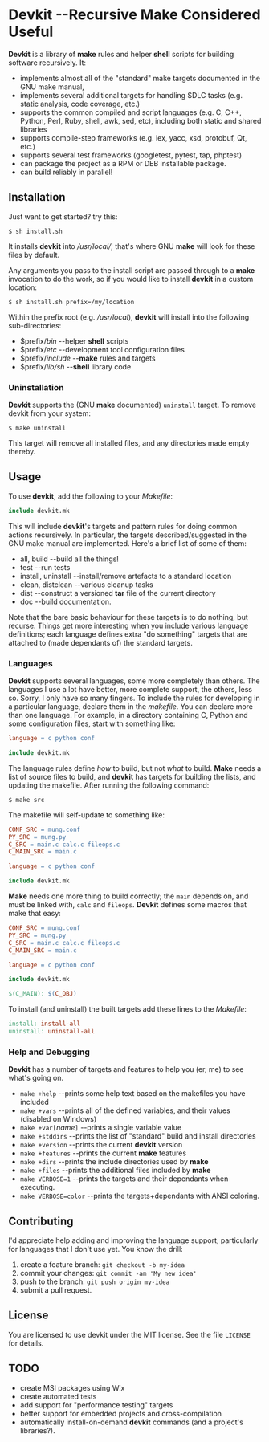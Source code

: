 # Devkit --Recursive Make Considered Useful

**Devkit** is a library of **make** rules and helper **shell** scripts
for building software recursively. It:

 * implements almost all of the "standard" make targets documented
   in the GNU make manual,
 * implements several additional targets for handling
   SDLC tasks (e.g. static analysis, code coverage, etc.)
 * supports the common compiled and script languages (e.g. C, C++,
   Python, Perl, Ruby, shell, awk, sed, etc), including both static
   and shared libraries
 * supports compile-step frameworks (e.g. lex, yacc, xsd, protobuf,
   Qt, etc.)
 * supports several test frameworks (googletest, pytest, tap, phptest)
 * can package the project as a RPM or DEB installable package.
 * can build reliably in parallel!

## Installation
Just want to get started? try this:

```shell
$ sh install.sh
```

It installs **devkit** into _/usr/local/_; that's where GNU **make**
will look for these files by default.

Any arguments you pass to the install script are passed through to a
**make** invocation to do the work, so if you would like to install
**devkit** in a custom location:

```shell
$ sh install.sh prefix=/my/location
```

Within the prefix root (e.g. _/usr/local_), **devkit** will install into
the following sub-directories:

 * $prefix/_bin_ --helper **shell** scripts
 * $prefix/_etc_ --development tool configuration files
 * $prefix/_include_ --**make** rules and targets
 * $prefix/_lib/sh_ --**shell** library code

### Uninstallation

**Devkit** supports the (GNU **make** documented) `uninstall` target.  To
remove devkit from your system:

```shell
$ make uninstall
```

This target will remove all installed files, and any directories made
empty thereby.

## Usage

To use **devkit**, add the following to your _Makefile_:

```makefile
include devkit.mk
```

This will include **devkit**'s targets and pattern rules for doing common
actions recursively.  In particular, the targets described/suggested
in the GNU make manual are implemented.  Here's a brief list of some
of them:

* all, build --build all the things!
* test --run tests
* install, uninstall --install/remove artefacts to a standard location
* clean, distclean --various cleanup tasks
* dist --construct a versioned **tar** file of the current directory
* doc --build documentation.

Note that the bare basic behaviour for these targets is to do nothing,
but recurse.  Things get more interesting when you include various language
definitions; each language defines extra "do something" targets that are
attached to (made dependants of) the standard targets.

### Languages

**Devkit** supports several languages, some more completely than
others.  The languages I use a lot have better, more complete support,
the others, less so.  Sorry, I only have so many fingers.  To include
the rules for developing in a particular language, declare them in the
*makefile*.  You can declare more than one language.  For example, in a
directory containing C, Python and some configuration files, start with
something like:

```makefile
language = c python conf

include devkit.mk
```

The language rules define *how* to build, but not *what* to build.
**Make** needs a list of source files to build, and **devkit** has
targets for building the lists, and updating the makefile. After
running the following command:

```shell
$ make src
```

The makefile will self-update to something like:

```makefile
CONF_SRC = mung.conf
PY_SRC = mung.py
C_SRC = main.c calc.c fileops.c
C_MAIN_SRC = main.c

language = c python conf

include devkit.mk
```

**Make** needs one more thing to build correctly; the `main` depends
on, and must be linked with, `calc` and `fileops`.  **Devkit** defines
some macros that make that easy:

```makefile
CONF_SRC = mung.conf
PY_SRC = mung.py
C_SRC = main.c calc.c fileops.c
C_MAIN_SRC = main.c

language = c python conf

include devkit.mk

$(C_MAIN): $(C_OBJ)
```

To install (and uninstall) the built targets add these lines to the
*Makefile*:

```makefile
install: install-all
uninstall: uninstall-all
```

### Help and Debugging

**Devkit** has a number of targets and features to help you (er, me)
to see what's going on.

 * `make +help` --prints some help text based on the makefiles you have included
 * `make +vars` --prints all of the defined variables, and their values (disabled on Windows)
 * `make +var[`_name_`]` --prints a single variable value
 * `make +stddirs` --prints the list of "standard" build and install directories
 * `make +version` --prints the current **devkit** version
 * `make +features` --prints the current **make** features
 * `make +dirs` --prints the include directories used by **make**
 * `make +files` --prints the additional files included by **make**
 * `make VERBOSE=1` --prints the targets and their dependants when executing.
 * `make VERBOSE=color` --prints the targets+dependants with ANSI coloring.

## Contributing

I'd appreciate help adding and improving the language support,
particularly for languages that I don't use yet.  You know the drill:

 1. create a feature branch: `git checkout -b my-idea`
 1. commit your changes: `git commit -am 'My new idea'`
 1. push to the branch: `git push origin my-idea`
 1. submit a pull request.

## License

You are licensed to use devkit under the MIT license.
See the file `LICENSE` for details.

## TODO

* create MSI packages using Wix
* create automated tests
* add support for "performance testing" targets
* better support for embedded projects and cross-compilation
* automatically install-on-demand **devkit** commands (and a project's libraries?).
